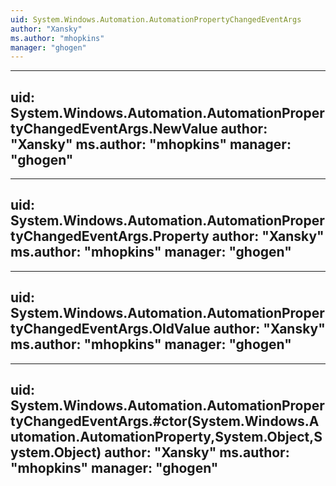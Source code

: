 ```yaml
---
uid: System.Windows.Automation.AutomationPropertyChangedEventArgs
author: "Xansky"
ms.author: "mhopkins"
manager: "ghogen"
---
```


---
uid: System.Windows.Automation.AutomationPropertyChangedEventArgs.NewValue
author: "Xansky"
ms.author: "mhopkins"
manager: "ghogen"
---

---
uid: System.Windows.Automation.AutomationPropertyChangedEventArgs.Property
author: "Xansky"
ms.author: "mhopkins"
manager: "ghogen"
---

---
uid: System.Windows.Automation.AutomationPropertyChangedEventArgs.OldValue
author: "Xansky"
ms.author: "mhopkins"
manager: "ghogen"
---

---
uid: System.Windows.Automation.AutomationPropertyChangedEventArgs.#ctor(System.Windows.Automation.AutomationProperty,System.Object,System.Object)
author: "Xansky"
ms.author: "mhopkins"
manager: "ghogen"
---
